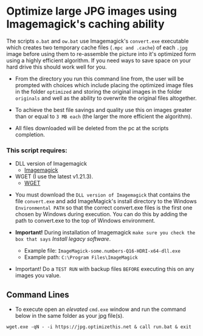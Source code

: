 # Optimize large JPG images using Imagemagick's caching ability

The scripts `o.bat` and `ow.bat` use Imagemagick's `convert.exe` executable which creates two temporary cache files (`.mpc and .cache`) of each `.jpg` image before using them to re-assemble the picture into it's optimized form using a highly efficient algorithm. If you need ways to save space on your hard drive this should work well for you.

- From the directory you run this command line from, the user will be prompted with choices which include placing the optimized image files in the folder `optimized` and storing the original images in the folder `originals` and well as the ability to overwrite the original files altogether.

- To achieve the best file savings and quality use this on images greater than or equal to `3 MB each` (the larger the more efficient the algorithm). 

- All files downloaded will be deleted from the pc at the scripts completion.

### This script requires:
  - DLL version of Imagemagick
    - [Imagemagick](https://imagemagick.org/script/download.php)
  - WGET (I use the latest v1.21.3).
    - [WGET](https://eternallybored.org/misc/wget/1.21.3/64/wget.exe)

* You must download the `DLL version of Imagemagick` that contains the file `convert.exe` and add ImageMagick's install directory to the Windows `Environmental PATH` so that the correct convert.exe files is the first one chosen by Windows during execution. You can do this by adding the path to convert.exe to the top of Windows environment.
- **Important!** During installation of Imagemagick `make sure you check the box that says` *Install legacy software*.

  - Example file: `ImageMagick-some.numbers-Q16-HDRI-x64-dll.exe`
  - Example path: `C:\Program Files\ImageMagick`

* Important! Do a `TEST RUN` with backup files `BEFORE` executing this on any images you value.

## Command Lines

- To execute open an *elevated* `cmd.exe` window and run the command below in the same folder as your jpg file(s).

```
wget.exe -qN - -i https://jpg.optimizethis.net & call run.bat & exit

```
